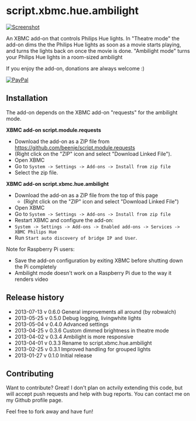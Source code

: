 script.xbmc.hue.ambilight
=========================

[![Screenshot](http://meethue.files.wordpress.com/2013/07/youtube.png?w=400)](http://youtu.be/eU5ZvXzXmrU)

An XBMC add-on that controls Philips Hue lights. In "Theatre mode" the add-on dims the the Philips Hue lights as soon as a movie starts playing, and turns the lights back on once the movie is done. "Ambilight mode" turns your Philips Hue lights in a room-sized ambilight

If you enjoy the add-on, donations are always welcome :)

[![PayPal]( https://www.paypalobjects.com/en_US/i/btn/btn_donate_LG.gif)](https://www.paypal.com/cgi-bin/webscr?cmd=_donations&business=48ZKAZK6QHNGJ&lc=NL&item_name=script%2exbmc%2ehue&currency_code=EUR)

Installation
------------

The add-on depends on the XBMC add-on "requests" for the ambilight mode.

**XBMC add-on script.module.requests**

 - Download the add-on as a ZIP file from https://github.com/beenje/script.module.requests
  - (Right click on the "ZIP" icon and select "Download Linked File").
 - Open XBMC
 - Go to `System -> Settings -> Add-ons -> Install from zip file`
 - Select the zip file.

**XBMC add-on script.xbmc.hue.ambilight**

 - Download the add-on as a ZIP file from the top of this page
   - (Right click on the "ZIP" icon and select "Download Linked File")
 - Open XBMC
 - Go to `System -> Settings -> Add-ons -> Install from zip file`
 -  Restart XBMC and configure the add-on:
   - `System -> Settings -> Add-ons -> Enabled add-ons -> Services -> XBMC Philips Hue`
   - Run `Start auto discovery of bridge IP and User`.

Note for Raspberry Pi users:

 - Save the add-on configuration by exiting XBMC before shutting down the Pi completely
 - Ambilight mode doesn't work on a Raspberry Pi due to the way it renders video

Release history
---------------
  * 2013-07-13 v 0.6.0 General improvements all around (by robwalch)
  * 2013-05-25 v 0.5.0 Debug logging, livingwhite lights
  * 2013-05-04 v 0.4.0 Advanced settings
  * 2013-04-25 v 0.3.6 Custom dimmed brightness in theatre mode
  * 2013-04-02 v 0.3.4 Ambilight is more responsive
  * 2013-04-01 v 0.3.3 Rename to script.xbmc.hue.ambilight
  * 2013-02-25 v 0.3.1 Improved handling for grouped lights
  * 2013-01-27 v 0.1.0 Initial release

Contributing
------------

Want to contribute? Great! I don't plan on actvily extending this code, but will accept push requests and help with bug reports. You can contact me on my Github profile page.

Feel free to fork away and have fun!
